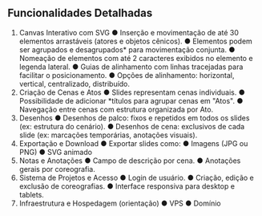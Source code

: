 
 ## Funcionalidades Detalhadas 
 1.  Canvas Interativo com SVG 
 ●  Inserção  e  movimentação  de  até  30  elementos  arrastáveis  (atores  e  objetos 
 cênicos). 
 ●  Elementos podem ser agrupados e desagrupados* para movimentação conjunta. 
 ●  Nomeação  de  elementos  com  até  2  caracteres  exibidos  no  elemento  e  legenda 
 lateral. 
 ●  Guias de alinhamento com linhas tracejadas para facilitar o posicionamento. 
 ●  Opções de alinhamento: horizontal, vertical, centralizado, distribuído. 
 2.  Criação de Cenas e Atos 
 ●  Slides representam cenas individuais. 
 ●  Possibilidade de adicionar *títulos para agrupar cenas em "Atos". 
 ●  Navegação entre cenas com estrutura organizada por Ato. 
 3.  Desenhos 
 ●  Desenhos de palco: fixos e repetidos em todos os slides (ex: estrutura do cenário). 
 ●  Desenhos  de  cena:  exclusivos  de  cada  slide  (ex:  marcações  temporárias,  anotações 
 visuais). 
 4.  Exportação e Download 
 ●  Exportar slides como: 
 ●  Imagens (JPG ou PNG) 
 ●  SVG animado 
 5.  Notas e Anotações 
 ●  Campo de descrição por cena. 
 ●  Anotações gerais por coreografia. 
 6.  Sistema de Projetos e Acesso 
 ●  Login de usuário. 
 ●  Criação, edição e exclusão de coreografias. 
 ●  Interface responsiva para desktop e tablets. 
 7.  Infraestrutura e Hospedagem (orientação) 
 ●  VPS 
 ●  Domínio 